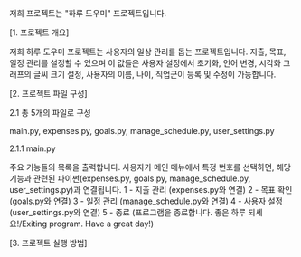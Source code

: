 저희 프로젝트는 "하루 도우미" 프로젝트입니다.

[1. 프로젝트 개요]

저희 하루 도우미 프로젝트는 사용자의 일상 관리를 돕는 프로젝트입니다. 지출, 목표, 일정 관리를 설정할 수 있으며 이 값들은 사용자 설정에서 초기화, 언어 변경, 시각화 그래프의 글씨 크기 설정, 사용자의 이름, 나이, 직업군이 등록 및 수정이 가능합니다. 


[2. 프로젝트 파일 구성]

2.1 총 5개의 파일로 구성 

main.py, expenses.py, goals.py, manage_schedule.py, user_settings.py 

2.1.1 main.py 

주요 기능들의 목록을 출력합니다. 사용자가 메인 메뉴에서 특정 번호를 선택하면, 해당 기능과 관련된 파이썬(expenses.py, goals.py, manage_schedule.py, user_settings.py)과 연결됩니다. 
1 - 지출 관리 (expenses.py와 연결)
2 - 목표 확인 (goals.py와 연결)
3 - 일정 관리 (manage_schedule.py와 연결)
4 - 사용자 설정 (user_settings.py와 연결)
5 - 종료 (프로그램을 종료합니다. 좋은 하루 되세요!/Exiting program. Have a great day!) 


   

[3. 프로젝트 실행 방법]
